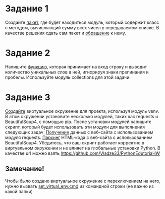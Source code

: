 # Задание 1

Создайте [пакет](math_package), где будет находиться модуль, который содержит класс с методом, вычисляющий сумму всех чисел в передаваемом списке. В качестве решения сдать сам пакет и [обращение](task_3_1.py) к нему.

# Задание 2

Напишите [функцию](task_3_2.py), которая принимает на вход строку и выводит количество уникальных слов в ней, игнорируя знаки препинания и пробелы. Используйте модуль collections для этой задачи.

# Задание 3

[Создайте](set_virtual_env.cmd) виртуальное окружение для проекта, используя модуль venv. В этом окружении установите несколько модулей, таких как requests и BeautifulSoup4, с помощью pip. После установки модулей напишите скрипт, который будет использовать эти модули для выполнения следующих задач:
[Получение](task_3_3.py#L11) данных с веб-сайта с использованием модуля requests.
[Парсинг](task_3_3.py#L16) HTML-кода с веб-сайта с использованием BeautifulSoup4.
Убедитесь, что ваш скрипт работает корректно в виртуальном окружении и не влияет на глобальные установки Python. В качестве url можно взять https://github.com/Vladze33/PythonEdutoriaHW

## Замечание!
Чтобы было создано виртуальное окружение с переключением на него, нужно вызвать [set_virtual_env.cmd](set_virtual_env.cmd) из командной строки (не важно из какой папки)